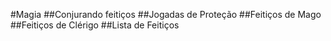 #Magia
##Conjurando feitiços
##Jogadas de Proteção
##Feitiços de Mago
##Feitiços de Clérigo
##Lista de Feitiços
